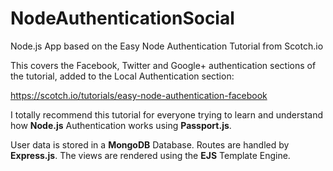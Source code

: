 # NodeAuthenticationSocial

Node.js App based on the Easy Node Authentication Tutorial from Scotch.io 

This covers the Facebook, Twitter and Google+ authentication sections of the tutorial, added to the Local Authentication section:

https://scotch.io/tutorials/easy-node-authentication-facebook

I totally recommend this tutorial for everyone trying to learn and understand how **Node.js** Authentication works
using **Passport.js**. 

User data is stored in a **MongoDB** Database. Routes are handled by **Express.js**. The views are rendered using the **EJS** Template Engine.
